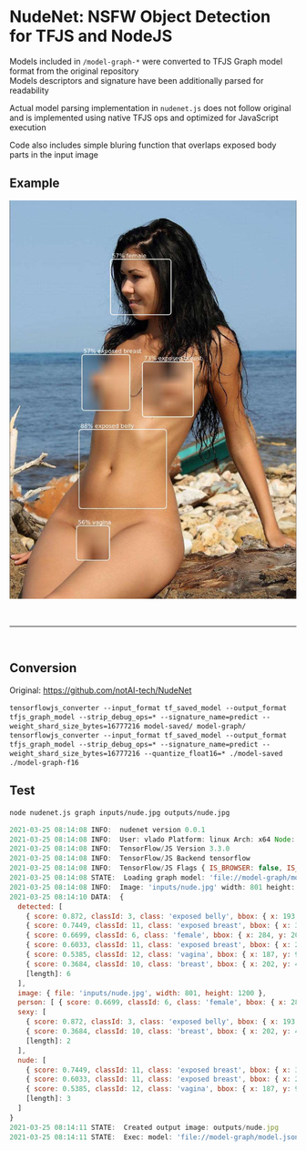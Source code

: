 # NudeNet: NSFW Object Detection for TFJS and NodeJS

Models included in `/model-graph-*` were converted to TFJS Graph model format from the original repository  
Models descriptors and signature have been additionally parsed for readability

Actual model parsing implementation in `nudenet.js` does not follow original and is implemented using native TFJS ops and optimized for JavaScript execution

Code also includes simple bluring function that overlaps exposed body parts in the input image  

## Example

![Example Image](outputs/nude.jpg)

<br><hr><br>

## Conversion

Original: <https://github.com/notAI-tech/NudeNet>

```shell
tensorflowjs_converter --input_format tf_saved_model --output_format tfjs_graph_model --strip_debug_ops=* --signature_name=predict --weight_shard_size_bytes=16777216 model-saved/ model-graph/
tensorflowjs_converter --input_format tf_saved_model --output_format tfjs_graph_model --strip_debug_ops=* --signature_name=predict --weight_shard_size_bytes=16777216 --quantize_float16=* ./model-saved ./model-graph-f16
```

## Test

```shell
node nudenet.js graph inputs/nude.jpg outputs/nude.jpg
```

```js
2021-03-25 08:14:08 INFO:  nudenet version 0.0.1
2021-03-25 08:14:08 INFO:  User: vlado Platform: linux Arch: x64 Node: v15.12.0
2021-03-25 08:14:08 INFO:  TensorFlow/JS Version 3.3.0
2021-03-25 08:14:08 INFO:  TensorFlow/JS Backend tensorflow
2021-03-25 08:14:08 INFO:  TensorFlow/JS Flags { IS_BROWSER: false, IS_NODE: true, DEBUG: false, PROD: true }
2021-03-25 08:14:08 STATE:  Loading graph model: 'file://model-graph/model.json'
2021-03-25 08:14:08 INFO:  Image: 'inputs/nude.jpg' width: 801 height: 1200
2021-03-25 08:14:10 DATA:  {
  detected: [
    { score: 0.872, classId: 3, class: 'exposed belly', bbox: { x: 193, y: 642, width: 244, height: 223 } },
    { score: 0.7449, classId: 11, class: 'exposed breast', bbox: { x: 372, y: 485, width: 143, height: 153 } },
    { score: 0.6699, classId: 6, class: 'female', bbox: { x: 284, y: 203, width: 165, height: 155 } },
    { score: 0.6033, classId: 11, class: 'exposed breast', bbox: { x: 202, y: 463, width: 141, height: 156 } },
    { score: 0.5385, classId: 12, class: 'vagina', bbox: { x: 187, y: 943, width: 94, height: 96 } },
    { score: 0.3684, classId: 10, class: 'breast', bbox: { x: 202, y: 463, width: 139, height: 157 } },
    [length]: 6
  ],
  image: { file: 'inputs/nude.jpg', width: 801, height: 1200 },
  person: [ { score: 0.6699, classId: 6, class: 'female', bbox: { x: 284, y: 203, width: 165, height: 155 } }, [length]: 1 ],
  sexy: [
    { score: 0.872, classId: 3, class: 'exposed belly', bbox: { x: 193, y: 642, width: 244, height: 223 } },
    { score: 0.3684, classId: 10, class: 'breast', bbox: { x: 202, y: 463, width: 139, height: 157 } },
    [length]: 2
  ],
  nude: [
    { score: 0.7449, classId: 11, class: 'exposed breast', bbox: { x: 372, y: 485, width: 143, height: 153 } },
    { score: 0.6033, classId: 11, class: 'exposed breast', bbox: { x: 202, y: 463, width: 141, height: 156 } },
    { score: 0.5385, classId: 12, class: 'vagina', bbox: { x: 187, y: 943, width: 94, height: 96 } },
    [length]: 3
  ]
}
2021-03-25 08:14:11 STATE:  Created output image: outputs/nude.jpg
2021-03-25 08:14:11 STATE:  Exec: model: 'file://model-graph/model.json' input: 'inputs/nude.jpg' output: 'outputs/nude.jpg' objects: 6
```

<br>
